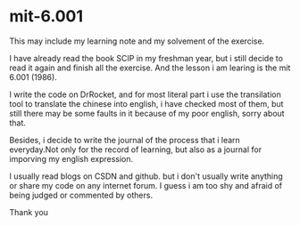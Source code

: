 # mit-6.001
This may include my learning note and my solvement of the exercise.

I have already read the book SCIP in my freshman year, but i still decide to read it again and finish all the exercise. And the lesson i am learing is the mit 6.001 (1986).

I write the code on DrRocket, and for most literal part i use the transilation tool to translate the chinese into english, i have checked most of them, but still there may be some faults in it because of my poor english, sorry about that.  

Besides, i decide to write the journal of the process that i learn everyday.Not only for the record of learning, but also as a journal for imporving my english expression.

I usually read blogs on CSDN and github. but i don't usually write anything or share my code on any internet forum. I guess i am too shy and afraid of being judged or commented by others.

Thank you
